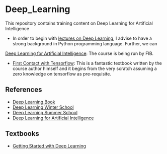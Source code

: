 # Deep_Learning
This repository contains training content on Deep Learning for Artificial Intelligence

* In order to begin with [lectures on Deep Learning](https://upc-mai-dl.github.io/), I advise to have a strong background in Python programming language. Further, we can 

[Deep Learning for Artificial Intelligence](http://dlai.deeplearning.barcelona/): The course is being run by FIB. 

* [First Contact with Tensorflow](http://jorditorres.org/research-teaching/tensorflow/first-contact-with-tensorflow-book/first-contact-with-tensorflow/): This is a fantastic textbook written by the course author himself and it begins from the very scratch assuming a zero knowledge on tensorflow as pre-requisite. 

## References
* [Deep Learning Book](http://www.deeplearningbook.org/)
* [Deep Learning Winter School](https://telecombcn-dl.github.io/2018-idl/)
* [Deep Learning Summer School](https://telecombcn-dl.github.io/2018-dlcv/)
* [Deep Learning for Artificial Intelligence](https://telecombcn-dl.github.io/2017-dlai/)


## Textbooks
* [Getting Started with Deep Learning]()
